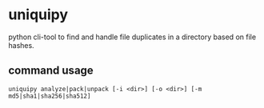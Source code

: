 # uniquipy
python cli-tool to find and handle file duplicates in a directory based on file hashes.

## command usage
```
uniquipy analyze|pack|unpack [-i <dir>] [-o <dir>] [-m md5|sha1|sha256|sha512]
```
